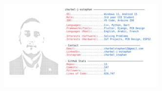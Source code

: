 <a href="https://github.com/charbel-j-estephan/charbel-j-estephan">
  <picture>
    <source media="(prefers-color-scheme: light)" srcset="https://raw.githubusercontent.com/charbel-j-estephan/charbel-j-estephan/main/light_mode.svg">
    <img alt="Charbel Estephan's GitHub Profile README" src="https://raw.githubusercontent.com/charbel-j-estephan/charbel-j-estephan/main/light_mode.svg">
  </picture>
</a>
